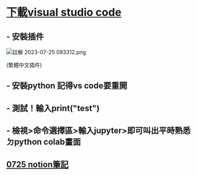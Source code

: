 # [下載visual studio code](https://code.visualstudio.com/docs/?dv=win)

## - 安裝插件

![註解 2023-07-25 093312.png](https://s3-us-west-2.amazonaws.com/secure.notion-static.com/d37c9e69-8912-4855-8ab2-39d8bef2f759/%E8%A8%BB%E8%A7%A3_2023-07-25_093312.png)

(繁體中文插件)

## - 安裝python 記得vs code要重開
## - 測試！輸入print("test")
## - 檢視>命令選擇區>輸入jupyter>即可叫出平時熟悉ㄉpython colab畫面

## [0725 notion筆記](https://www.notion.so/0725-c6e82711a2744885831a50e3d377b26e)
